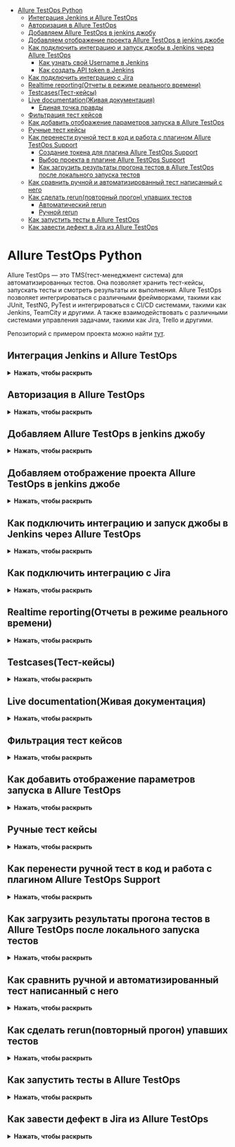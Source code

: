 
- [Allure TestOps Python](#allure-testops-python)
  - [Интеграция Jenkins и Allure TestOps](#интеграция-jenkins-и-allure-testops)
  - [Авторизация в Allure TestOps](#авторизация-в-allure-testops)
  - [Добавляем Allure TestOps в jenkins джобу](#добавляем-allure-testops-в-jenkins-джобу)
  - [Добавляем отображение проекта Allure TestOps в jenkins джобе](#добавляем-отображение-проекта-allure-testops-в-jenkins-джобе)
  - [Как подключить интеграцию и запуск джобы в Jenkins через Allure TestOps](#как-подключить-интеграцию-и-запуск-джобы-в-jenkins-через-allure-testops)
    - [Как узнать свой Username в Jenkins](#как-узнать-свой-username-в-jenkins)
    - [Как создать API token в Jenkins](#как-создать-api-token-в-jenkins)
  - [Как подключить интеграцию с Jira](#как-подключить-интеграцию-с-jira)
  - [Realtime reporting(Отчеты в режиме реального времени)](#realtime-reportingотчеты-в-режиме-реального-времени)
  - [Testcases(Тест-кейсы)](#testcasesтест-кейсы)
  - [Live documentation(Живая документация)](#live-documentationживая-документация)
    - [Единая точка правды](#единая-точка-правды)
  - [Фильтрация тест кейсов](#фильтрация-тест-кейсов)
  - [Как добавить отображение параметров запуска в Allure TestOps](#как-добавить-отображение-параметров-запуска-в-allure-testops)
  - [Ручные тест кейсы](#ручные-тест-кейсы)
  - [Как перенести ручной тест в код и работа с плагином Allure TestOps Support](#как-перенести-ручной-тест-в-код-и-работа-с-плагином-allure-testops-support)
    - [Создание токена для плагина Allure TestOps Support](#создание-токена-для-плагина-allure-testops-support)
    - [Выбор проекта в плагине Allure TestOps Support](#выбор-проекта-в-плагине-allure-testops-support)
    - [Как загрузить результаты прогона тестов в Allure TestOps после локального запуска тестов](#как-загрузить-результаты-прогона-тестов-в-allure-testops-после-локального-запуска-тестов)
  - [Как сравнить ручной и автоматизированный тест написанный с него](#как-сравнить-ручной-и-автоматизированный-тест-написанный-с-него)
  - [Как сделать rerun(повторный прогон) упавших тестов](#как-сделать-rerunповторный-прогон-упавших-тестов)
    - [Автоматический rerun](#автоматический-rerun)
    - [Ручной rerun](#ручной-rerun)
  - [Как запустить тесты в Allure TestOps](#как-запустить-тесты-в-allure-testops)
  - [Как завести дефект в Jira из Allure TestOps](#как-завести-дефект-в-jira-из-allure-testops)



# Allure TestOps Python 

Allure TestOps — это TMS(тест-менеджмент система) для автоматизированных тестов. Она позволяет хранить тест-кейсы, запускать тесты и смотреть результаты их выполнения. Allure TestOps позволяет интегрироваться с различными фреймворками, такими как JUnit, TestNG, PyTest и интегрироваться с CI/CD системами, такими как Jenkins, TeamCity и другими. А также взаимодействовать с различными системами управления задачами, такими как Jira, Trello и другими.

Репозиторий с примером проекта можно найти [тут](https://github.com/eroshenkoam/allure-pytest-example).

## Интеграция Jenkins и Allure TestOps
<details><summary><b>Нажать, чтобы раскрыть</b></summary>

Пример реализации самой простой "джобы" в jenkins с Allure TestOps:

1. Параметризованная сборка с параметрами `ENDPOINT` и `BROWSER`, и значением по умолчанию `https://testing.github.com` и `firefox`

![](https://raw.githubusercontent.com/qa-guru/knowledge-base/main/img/python/allure-py/jenkins_testops.jpeg)

![](https://raw.githubusercontent.com/qa-guru/knowledge-base/main/img/python/allure-py/jenkins_testops_2.jpeg)

2. Отметка в чек боксе `Restrict where this project can be run` и указание значения `python` позволяет запускать тесты только там, где установлен Python(данная настройка нужна, только если у вас есть отдельные ноды(агенты) на разных языках программирования и вы хотите запускать тесты на ноде с Python).

![](https://raw.githubusercontent.com/qa-guru/knowledge-base/main/img/python/allure-py/label_jenkins.jpeg)

3. В блоке `Source Code Management` выбрать `Git`, указываем URL репозитория и ветку.

![](https://raw.githubusercontent.com/qa-guru/knowledge-base/main/img/python/allure-py/git_jenkins.jpeg)

4. В блоке `Build Environment` выбрать `Delete workspace before build starts` (параметры очистки рабочего пространства).
   Это необходимо для того, чтобы перед каждым запуском тестов удалять старые файлы и не допускать их влияния на результаты тестирования.

![](https://raw.githubusercontent.com/qa-guru/knowledge-base/main/img/python/allure-py/delete_workspace_jenkins.jpeg)

5. В блоке `Build Steps` указана команда запуска сборки тестов. Важно отметить, что в примере указано `|| true`, это нужно для того, чтобы джоба не падала при возникновении ошибок в тестах.

![](https://raw.githubusercontent.com/qa-guru/knowledge-base/main/img/python/allure-py/command_jenkins.jpeg)

6. В блоке `Post-build Actions` указываем в разделе `Allure Report` путь до папки, по умолчанию `allure-results`.

![](https://raw.githubusercontent.com/qa-guru/knowledge-base/main/img/python/allure-py/allure_jenkins.jpeg)

</details>

## Авторизация в Allure TestOps
<details><summary><b>Нажать, чтобы раскрыть</b></summary>

Для авторизации в Allure TestOps необходимо ввести логин и пароль которые представлены в уроке. Регистрироваться самому НЕ НУЖНО.

![](https://raw.githubusercontent.com/qa-guru/knowledge-base/main/img/python/allure-py/testops_login.jpeg)

</details>

## Добавляем Allure TestOps в jenkins джобу
<details><summary><b>Нажать, чтобы раскрыть</b></summary>

1. Если не нужно отображение результатов прогона в Allure Results, то указываем отметку в чек боксе `Disabled` в разделе `Allure Report`.

![](https://raw.githubusercontent.com/qa-guru/knowledge-base/main/img/python/allure-py/allure_jenkins_disabled.jpeg)

2. В блоке `Build Environment` указываем отметку в чек боксе `Allure: upload results`

![](https://raw.githubusercontent.com/qa-guru/knowledge-base/main/img/python/allure-py/jenkins_allure_testops.jpeg)

3. В отобразившимся блоке `Allure TestOps` необходимо указать данные, а именно:

   - В строке `Server` в выпадающем списке выбираем `allure-server`
   - В строке `Project` в выпадающем списке выбираем название проекта, который был создан ранее, и к которому можно подключиться через `Allure TestOps`(отображение проекта в данном выпадающем списке описано ниже в разделе [Добавляем отображение проекта Allure TestOps в jenkins джобе](#добавляем-отображение-проекта-allure-testops-в-jenkins-джобе))
   - В строке `Launch Name` оставляем значение по умолчанию `${JOB_NAME} - #${BUILD_NUMBER}`
   - В строке `Launch tags` можно указать теги для прогона (это не обязательно)
   - В блоке `Results` кликаем на кнопку `Add results` и на таб `Results`. В отобразившемся блоке в строке `Path` указываем путь до папки с результатами тестов, по умолчанию `allure-results`.
   
4. Сохраняем изменения(кнопка `Save`). 

![](https://raw.githubusercontent.com/qa-guru/knowledge-base/main/img/python/allure-py/jenkins_allure_testops_2.jpeg)

</details>

## Добавляем отображение проекта Allure TestOps в jenkins джобе
<details><summary><b>Нажать, чтобы раскрыть</b></summary>

1. Создаем проект в Allure TestOps. Для этого переходим в Allure TestOps и авторизируемся
2. На главной странице с `Projects` нажимаем на кнопку `Create new project`

![](https://raw.githubusercontent.com/qa-guru/knowledge-base/main/img/python/allure-py/testops_create_project.jpeg)

3. В отобразившимся попапе заполняем данные:
   - В поле `Name` указываем название проекта
   - В поле `Description` указываем описание проекта (не обязательно)
   - Указываем отметку в чек боксе `Public` если хотим чтобы проект был доступен всем пользователям
   - Нажимаем на кнопку `Submit`

![](https://raw.githubusercontent.com/qa-guru/knowledge-base/main/img/python/allure-py/create_project.jpeg)

4. В созданном проекте нажимаем на иконку шестеренки для перехода в настройки проекта.

![](https://raw.githubusercontent.com/qa-guru/knowledge-base/main/img/python/allure-py/open_project.jpeg)

5. В настройках переходим на таб `Access`

![](https://raw.githubusercontent.com/qa-guru/knowledge-base/main/img/python/allure-py/access_settings.jpg)

   - В блоке `Outside Collaborators` необходимо кликнуть на иконку `+` 

![](https://raw.githubusercontent.com/qa-guru/knowledge-base/main/img/python/allure-py/outside_collaborators.jpg)

   - В отобразившемся попапе `Add collaborator` в выпадающем списке `Select a collaborator to grant permissions to` необходимо выбрать `jenkins_agent_service_acc`. А в выпадающем списке `Permission Set` выбрать `Project Write`.
  
![](https://raw.githubusercontent.com/qa-guru/knowledge-base/main/img/python/allure-py/add_collaborator.jpg)

   - Нажимаем на кнопку `Submit`

Конечный результат должен выглядеть так:

![](https://raw.githubusercontent.com/qa-guru/knowledge-base/main/img/python/allure-py/last_result.jpg)

</details>

## Как подключить интеграцию и запуск джобы в Jenkins через Allure TestOps
<details><summary><b>Нажать, чтобы раскрыть</b></summary>

1. Для того чтобы джобу можно было запускать через Allure TestOps, необходимо в настройках проекта добавить интеграцию с Jenkins.
   - Переходим в настройки проекта на таб `Integrations`.
   - На странице `Integrations` в строке с названием `Jenkins` нажимаем на кнопку `Add integration`.
  
![](https://raw.githubusercontent.com/qa-guru/knowledge-base/main/img/python/allure-py/integrations_jenkins.jpg)

   - В отобразившемся попапе `Add Jenkins integration to project` заполняем данные:
     - В строке `Username` указываем юзернейм пользователя Jenkins
     - В строке `API token` указываем токен к аккаунту Jenkins
     - Нажимаем на кнопку `Test connection` и проверяем что все данные введены верно. Если всё верно указано, то отобразиться сообщение `Connection established`
     - Нажимаем на кнопку `Add integration`

![](https://raw.githubusercontent.com/qa-guru/knowledge-base/main/img/python/allure-py/connection_jenkins_testops.jpg)

После добавления интеграции с Jenkins, в блоке `Added integrations` отобразиться информация о добавленной интеграции.

![](https://raw.githubusercontent.com/qa-guru/knowledge-base/main/img/python/allure-py/added_integration.jpg)

2. После запуска джобы из Jenkins, джоба отобразиться в allure testops. Если необходимо настроить джобу, то нужно перейти в боковом меню на вкладку `Jobs`. 
Если в джобе есть параметризация и дефолтное значение для параметров не отображено в Allure TestOps, то необходимо в строке с джобой нажать на иконку со стрелками `Update job` и после обновления все параметры и их значения будут отображены.

![](https://raw.githubusercontent.com/qa-guru/knowledge-base/main/img/python/allure-py/jenkins_testops_job.jpg)

3. Если необходимо вручную добавить джобу в Allure TestOps, то необходимо перейти в боковом меню на вкладку `Jobs` и нажать на кнопку `New job`. 

![](https://raw.githubusercontent.com/qa-guru/knowledge-base/main/img/python/allure-py/add_new_job.jpg)

В отобразившемся попапе `Create job` заполняем данные:
   - Кликнув на строку `Build server` выбираем из выпадающего списка адрес школьного сервера. 
   - Далее отображается дополнительное поле `Job`, и чек бокс `Can run tests`. Если необходимо запускать джобу через Allure TestOps, то необходимо отметить чек бокс `Can run tests`.
   - В строке `Job` кликаем на поле и из выпадающего списка ищем нужную джобу (данные в списке можно отфильтровать указав название джобы в строке поиска).
   - После добавления джобы отображается кнопка `Add parameter`, по клику на которую можно добавить параметры для джобы.
   - Нажимаем на кнопку `Submit`

![](https://raw.githubusercontent.com/qa-guru/knowledge-base/main/img/python/allure-py/add_job.jpg)

После сохранения, джоба отобразится в списке джоб в Allure TestOps в блоке `Jobs`.

### Как узнать свой Username в Jenkins

Для того чтобы узнать свой `Username` необходимо перейти в Jenkins.
 - Для отображения `Username` необходимо кликнуть в верхнем правом углу на свой профиль.
 - На вкладке `Status` можно увидеть `User ID`, это и есть ваш `Username`.

![](https://raw.githubusercontent.com/qa-guru/knowledge-base/main/img/python/allure-py/username_jenkins.jpg)

### Как создать API token в Jenkins

Для того чтобы создать свой `API token` необходимо перейти в Jenkins.
 - В боковом меню выбираем `Configure`
 - В блоке `API Token` нажимаем на кнопку `Add new Token`

![](https://raw.githubusercontent.com/qa-guru/knowledge-base/main/img/python/allure-py/api_token.jpg)

 - После, отобразиться поле ввода для ввода названия токена(имя может быть любым) и кнопка `Generate`. Вводим название токена и нажимаем на кнопку `Generate`.

![](https://raw.githubusercontent.com/qa-guru/knowledge-base/main/img/python/allure-py/api_create_token.jpg)

 - Далее отобразиться токен, который необходимо скопировать и вставить в поле `API token` в Allure TestOps.
  
![](https://raw.githubusercontent.com/qa-guru/knowledge-base/main/img/python/allure-py/token_number.jpg)

</details>

## Как подключить интеграцию с Jira
<details><summary><b>Нажать, чтобы раскрыть</b></summary>

1. Для того чтобы добавить интеграцию с Jira, необходимо:
   - Переходим в настройки проекта на таб `Integrations`.
   - На странице `Integrations` в строке с названием школьной `Jira` нажимаем на кнопку `Add integration`.
  
![](https://raw.githubusercontent.com/qa-guru/knowledge-base/main/img/python/allure-py/jira_integration.jpg)

   - В отобразившемся попапе `Add jira integration to project` заполняем данные:
     - В строке `Username` указываем юзернейм пользователя Jira (данные отображены в уроке)
     - В строке `Password` указываем пароль к аккаунту Jira (данные отображены в уроке)
     - Нажимаем на кнопку `Test connection` и проверяем что все данные введены верно. Если всё верно указано, то отобразиться сообщение `Connection established`
     - Нажимаем на кнопку `Add integration`

![](https://raw.githubusercontent.com/qa-guru/knowledge-base/main/img/python/allure-py/jira_connect.jpg)

После добавления интеграции с Jira, в блоке `Added integrations` отобразиться информация о добавленной интеграции.

![](https://raw.githubusercontent.com/qa-guru/knowledge-base/main/img/python/allure-py/added_integration_jira.jpeg)

</details>

## Realtime reporting(Отчеты в режиме реального времени)
<details><summary><b>Нажать, чтобы раскрыть</b></summary>

Allure TestOps позволяет в реальном времени отслеживать результаты выполнения тестов. При этом можно видеть какие тесты были запущены, какие прошли успешно, а какие нет. Также можно видеть сколько времени занял прогон тестов и сколько времени занял каждый тест.

Пример отображения результатов тестов в Allure TestOps(общий результат прогона(он отображается если запустить прогон тестов в Jenkins)):

![](https://raw.githubusercontent.com/qa-guru/knowledge-base/main/img/python/allure-py/realtime_reporting.jpeg)

Пример отображения результатов тестов в Allure TestOps(подробное отображение по каждому тесту(шаги, скриншоты, логи, время выполнения и т.д.)):

![](https://raw.githubusercontent.com/qa-guru/knowledge-base/main/img/python/allure-py/launches.jpeg)

</details>

## Testcases(Тест-кейсы)
<details><summary><b>Нажать, чтобы раскрыть</b></summary>

Для того чтобы получить/сгенерировать тест-кейсы в Allure TestOps из прогонов тестов, то необходимо закрыть `Launch`.

![](https://raw.githubusercontent.com/qa-guru/knowledge-base/main/img/python/allure-py/close_launches.jpeg)

После этого необходимо перейти в боковом меню на вкладку `Test cases`. В данном разделе можно создавать тест-кейсы, редактировать их, удалять и просматривать.

![](https://raw.githubusercontent.com/qa-guru/knowledge-base/main/img/python/allure-py/test_cases.jpeg)

</details>

## Live documentation(Живая документация)
<details><summary><b>Нажать, чтобы раскрыть</b></summary>

Если правильно разметить тесты, то можно получить живую документацию. Для этого необходимо в тестах использовать аннотации, которые позволяют описывать тесты. После этого в Allure TestOps можно увидеть документацию по тестам.
При малейших изменениях в тестах, документация автоматически обновляется.

### Единая точка правды

Единая точка правды это когда у всех членов команды есть доступ к актуальной информации. Если вы работаете с авто тестами, то единая точка правды это авто тесты. Все изменения в авто тестах отображаться в документации и таким образом все члены команды будут видеть актуальную информацию.

</details>

## Фильтрация тест кейсов
<details><summary><b>Нажать, чтобы раскрыть</b></summary>

Для отображения панели фильтрации тест кейсов необходимо нажать на кнопку `Filter` .

![](https://raw.githubusercontent.com/qa-guru/knowledge-base/main/img/python/allure-py/filter_test_cases.jpeg)

После этого отобразиться панель фильтрации, в которой можно выбрать нужные фильтры для отображения тест кейсов.

Пример фильтрации по тегам:

![](https://raw.githubusercontent.com/qa-guru/knowledge-base/main/img/python/allure-py/filter_test_cases_2.jpeg)

</details>

## Как добавить отображение параметров запуска в Allure TestOps
<details><summary><b>Нажать, чтобы раскрыть</b></summary>

Для добавления параметров запуска в Allure TestOps необходимо перейти в настройки проекта `Settings` и перейти на таб `Environment `.

Далее на странице `Environment schemas settings` кликнуть на кнопку `Create`.

![](https://raw.githubusercontent.com/qa-guru/knowledge-base/main/img/python/allure-py/environment_settings.jpeg)

В отобразившихся полях необходимо заполнить данные для добавления эндпоинта(где тестируется приложение(ссылка на сайт)):
   - В строке `Mapping Key` указываем название переменной параметра, к примеру `ENDPOINT` или `URL`(данные переменные должны совпадать с переменными в Jenkins)
   - В выпадающем списке `Environment variable` выбираем значение для переменной, к примеру `HOST`.
   - Кликаем на кнопку `Submit`

![](https://raw.githubusercontent.com/qa-guru/knowledge-base/main/img/python/allure-py/host_variable.jpeg)

Для добавления других параметров запуска необходимо повторить действия для каждого параметра.
К примеру для добавления параметра `BROWSER`:
   - В строке `Mapping Key` указываем название переменной параметра, к примеру `BROWSER`.
   - В выпадающем списке `Environment variable` выбираем значение для переменной, к примеру `Browser`.
   - Кликаем на кнопку `Submit`

Пример добавления отображения параметров запуска в Allure TestOps:

![](https://raw.githubusercontent.com/qa-guru/knowledge-base/main/img/python/allure-py/add_environment.jpeg)

Если необходимо добавить другие параметры, к примеру `Custom Fields`, `Test Layers` или `Tree`, то необходимо повторить подобные действия как описаны ранее для добавления параметров.

К примеру в блоке `Test Layers` можно добавить разметку для указания какие тесты относятся к какому слою тестирования(например `UI`, `API`, `Integration` и т.д.).

</details>

## Ручные тест кейсы
<details><summary><b>Нажать, чтобы раскрыть</b></summary>

Для добавления/создания ручных тест кейсов необходимо в боковом меню перейти на вкладку `Test cases`. И в строке с подсказкой для ввода(плейсхолдер) `Add a new test case` ввести название тест кейса и нажать на кнопку `Enter`.

![](https://raw.githubusercontent.com/qa-guru/knowledge-base/main/img/python/allure-py/add_manual_test_case.jpg)

Добавленный ручной тест кейс отобразится в списке тест кейсов с иконкой `руки`, при наведении на которую отображается текст `manual`. 
Автоматизированные тест кейсы отображаются с иконкой в виде робота, при наведении на которую отображается текст `automated`.

![](https://raw.githubusercontent.com/qa-guru/knowledge-base/main/img/python/allure-py/manual_test_case.jpeg)

Для редактирования ручного тест кейса необходимо кликнуть на тест кейс и в правой части отобразиться панель редактирования тест кейса.
Если необходимо добавить шаги, то необходимо в строке `Scenario` кликнуть на кнопку карандаша и в отобразившемся поле ввести шаги тест кейса.

![](https://raw.githubusercontent.com/qa-guru/knowledge-base/main/img/python/allure-py/add_steps.jpg)

Если необходимо сделать шаг в шаге, то необходимо в строке с шагом нажать на иконку три точки и выбрать `Indent`.

![](https://raw.githubusercontent.com/qa-guru/knowledge-base/main/img/python/allure-py/add_steps_more_details.jpg)

После добавления шагов необходимо нажать на кнопку `Submit`.

</details>

## Как перенести ручной тест в код и работа с плагином Allure TestOps Support

<details><summary><b>Нажать, чтобы раскрыть</b></summary>

После создания ручного тест кейса, можно перенести его в код. Для этого необходимо для начала установить плагин `Allure TestOps Support`.

![](https://raw.githubusercontent.com/qa-guru/knowledge-base/main/img/python/allure-py/plugin_testops.jpeg)

Далее необходимо перейти в настройки(Settings) Pycharm в раздел `Tools` и кликнуть на `Allure TestOps Support`.
В отобразившемся окне в блоке `Connection` в строке `Endpoint` указать адрес сервера Allure TestOps(урл адрес школьного сервера), а в строке `Token` указать токен к аккаунту Allure TestOps.

![](https://raw.githubusercontent.com/qa-guru/knowledge-base/main/img/python/allure-py/data_plugin_testops.jpeg)

### Создание токена для плагина Allure TestOps Support

Для создания токена для плагина Allure TestOps Support необходимо перейти в Allure TestOps и авторизоваться.
 - В нижней части страницы кликнуть на иконку пользователя и в выпадающем списке выбрать `Your profile`.

![](https://raw.githubusercontent.com/qa-guru/knowledge-base/main/img/python/allure-py/profile_testops.jpeg)

 - На открывшейся странице в блоке `API tokens!` проскролить до кнопки `Create` и кликнуть на неё.

![](https://raw.githubusercontent.com/qa-guru/knowledge-base/main/img/python/allure-py/api_token_testops.jpeg)

 - В отобразившемся попапе в строке `Name` указать название токена(название может быть любым). После этого кликнуть на кнопку `Submit`.

![](https://raw.githubusercontent.com/qa-guru/knowledge-base/main/img/python/allure-py/token_name.jpg)

 - После создания токена, необходимо скопировать его и вставить в поле `Token` в Pycharm.

![](https://raw.githubusercontent.com/qa-guru/knowledge-base/main/img/python/allure-py/token_created.jpeg)

При правильном указании данных в плагине, в Pycharm отобразиться сообщение `Logged in as ...`.

![](https://raw.githubusercontent.com/qa-guru/knowledge-base/main/img/python/allure-py/testops_pycharm.jpeg)

### Выбор проекта в плагине Allure TestOps Support

Необходимо перейти в настройки(Settings) Pycharm в раздел `Tools` и кликнуть на стрелку в строке `Allure TestOps Support`.
Кликнуть на таб `Project Settings`, в строке `Project` выбрать нужный проект из выпадающего списка. После выбора проекта, необходимо нажать на кнопку `OK`.

![](https://raw.githubusercontent.com/qa-guru/knowledge-base/main/img/python/allure-py/project_testops.jpeg)


Далее необходимо в коде создать тест, который будет соответствовать ручному тесту кейсу. Для этого необходимо создать файл с тестом и в нем создать тест, который будет соответствовать ручному тесту кейсу.

Пример кода теста:

```python
def test_example():
    pass
    
```

После создания теста, необходимо в Pycharm кликнуть правой кнопкой мыши на тест и в выпадающем списке выбрать `Allure TestOps: Imoprt test case`.

![](https://raw.githubusercontent.com/qa-guru/knowledge-base/main/img/python/allure-py/tets_case_pycharm.jpeg)

В отобразившемся поп-апе `Automate Test Case` в строке `Test Case ID` необходимо указать ID ручного тест кейса (id ручного тест кейса который был создан ранее в Allure TestOps показан в блоке данной статьи [Ручные тест кейсы](#ручные-тест-кейсы)). Остальные значения можно оставить по умолчанию и нажать на кнопку `OK`.

![](https://raw.githubusercontent.com/qa-guru/knowledge-base/main/img/python/allure-py/import_test_case_id.jpeg)

После тест кейс и разметка будет импортирована в код и отобразится в Pycharm.

![](https://raw.githubusercontent.com/qa-guru/knowledge-base/main/img/python/allure-py/test_annotation.jpeg)

</details>

## Как загрузить результаты прогона тестов в Allure TestOps после локального запуска тестов
<details><summary><b>Нажать, чтобы раскрыть</b></summary>

После прогона тестов локально появляется папка `allure-results`, в которой находятся результаты прогона тестов. 
Для того чтобы загрузить результаты прогона тестов в Allure TestOps необходимо кликнуть правой кнопкой мыши на папку `allure-results` и в выпадающем списке выбрать `Allure TestOps: Upload results`.

![](https://raw.githubusercontent.com/qa-guru/knowledge-base/main/img/python/allure-py/upload_results.jpeg)

В появившемся поп-апе `Upload Results to Allure` в строке `Please provide a laungh name` отображено дефолтное название для прогона тестов которое сгенерировано согласно дате и времени загрузки результатов. Если необходимо изменить название прогона, то необходимо ввести новое название. После этого нажать на кнопку `OK`.

![](https://raw.githubusercontent.com/qa-guru/knowledge-base/main/img/python/allure-py/pop_up_results_upload.jpeg)

После загрузки результатов прогона тестов в Allure TestOps, в Pycharm отобразиться сообщение `We successfully uploaded 1 files in 1 seconds`.

![](https://raw.githubusercontent.com/qa-guru/knowledge-base/main/img/python/allure-py/message_upload.jpeg)

В Allure TestOps в разделе `Launches` отобразиться новый прогон тестов.

![](https://raw.githubusercontent.com/qa-guru/knowledge-base/main/img/python/allure-py/launches_test.jpeg)

Если закрыть прогон `Launches`, то в разделе `Test cases` иконка ручного тест кейса(из которого был сгенерирован автоматический тест) изменится на иконку робота, что означает что тест кейс автоматизирован.

</details>

## Как сравнить ручной и автоматизированный тест написанный с него
<details><summary><b>Нажать, чтобы раскрыть</b></summary>

Для того чтобы сравнить ручной тест кейс и автоматизированный тест необходимо перейти в Allure TestOps в раздел `Test cases`.
Найти ручной тест кейс который созданный ранее(описано в разделе [Ручные тест кейсы](#ручные-тест-кейсы)) и кликнуть на его название.

В отобразившемся окне с ручным тест кейсом в строке `Scenario` кликнуть на иконку `Compare scenario`.

![](https://raw.githubusercontent.com/qa-guru/knowledge-base/main/img/python/allure-py/compare_scenario.jpg)

После клика отображается поп-ап в котором можно сравнить ручной тест кейс и автоматизированный тест. Слева отображается ручной тест кейс, а справа автоматизированный тест.

![](https://raw.githubusercontent.com/qa-guru/knowledge-base/main/img/python/allure-py/compare_scenario_2.jpg)
</details>

## Как сделать rerun(повторный прогон) упавших тестов
<details><summary><b>Нажать, чтобы раскрыть</b></summary>

### Автоматический rerun
Для этого необходимо перейти в раздел `Launches`. Открыть прогон.
На вкладке `Tree` отобразиться дерево тестов. В дереве тестов можно увидеть упавшие тесты(красным цветом).
Отметить в чек боксе упавшие тесты и нажать на кнопку с файлом.
Далее в выпадающем списке выбрать `Rerun`. 
> **Важно!** В списке будет отображаться `Rerun` только если прогон не закрыт.

![](https://raw.githubusercontent.com/qa-guru/knowledge-base/main/img/python/allure-py/rerun_tests.jpeg)

### Ручной rerun
Для этого необходимо перейти в раздел `Launches`. Открыть прогон.
На вкладке `Tree` отобразиться дерево тестов. В дереве тестов можно увидеть упавшие тесты(красным цветом).
Кликнуть на название упавшего теста и в отобразившемся окне кликнуть на кнопку `Rerun manually`.

![](https://raw.githubusercontent.com/qa-guru/knowledge-base/main/img/python/allure-py/rerun_manually.jpeg)

Далее отобразиться в каждой строке с шагами теста две кнопки `Fail`(иконка крестика) и `Pass`(иконка галочки).
Необходимо пройти по каждому шагу и выбрать `Fail` или `Pass` в зависимости от результата выполнения шага. После этого нажать на кнопку `Fail` или `Pass` в нижней строке.

![](https://raw.githubusercontent.com/qa-guru/knowledge-base/main/img/python/allure-py/rerun_manually_2.jpg)

</details>

## Как запустить тесты в Allure TestOps
<details><summary><b>Нажать, чтобы раскрыть</b></summary>

Для запуска тестов есть несколько способов:

1. Запуск тестов из вкладки `Test cases`. 

Для этого необходимо перейти на вкладку `Test cases`. Отметить тесты которые необходимо запустить и нажать на иконку с файлом.
В выпадающем списке выбрать `Run`.

![](https://raw.githubusercontent.com/qa-guru/knowledge-base/main/img/python/allure-py/run_tests.jpeg)

2. Запуск тестов из вкладки `Jobs`.

Для этого необходимо перейти на вкладку `Jobs`. 
Кликнуть на иконку стрелки в строке с джобой. 
В отобразившимся поп-апе выбрать нужные тест кейсы отметив в чек боксах отметку(по умолчанию отмечены все), также если необходимо можно выбрать параметры для запуска тестов и же задать специальное название для прогона. После этого нажать на кнопку `Submit`.

![](https://raw.githubusercontent.com/qa-guru/knowledge-base/main/img/python/allure-py/run_tests_job.jpeg)

По умолчанию название прогона будет сгенерировано автоматически( а именно как `Launch at дата время`).

</details>

## Как завести дефект в Jira из Allure TestOps
<details><summary><b>Нажать, чтобы раскрыть</b></summary>

Для того чтобы завести дефект в Jira из Allure TestOps необходимо:
* Должна быть настроена интеграция с Jira(описано в разделе [Как подключить интеграцию с Jira](#как-подключить-интеграцию-с-jira))

1. Для этого необходимо перейти в раздел `Launches`. Открыть прогон в котором упал тест.
2. На вкладке `Tree` отобразиться дерево тестов. В дереве тестов можно увидеть упавшие тесты(красным цветом).
3. Открыть упавший тест и в отобразившемся окне кликнуть на кнопку `Link defect`.

![](https://raw.githubusercontent.com/qa-guru/knowledge-base/main/img/python/allure-py/create_bug.jpeg)

4. Далее в отобразившимся поп-апе указать название дефекта и нажать `Create название дефекта`.

![](https://raw.githubusercontent.com/qa-guru/knowledge-base/main/img/python/allure-py/create_bug_2.jpeg)

5. В поп-апе `Link defect` указать `Description`. В блоке `Issue` нажать на кнопку `Create issue`. 
В отобразившихся полях указать данные для создания дефекта в Jira:
   - В строке `Tracker` выбрать интеграцию с Jira.
   - В строке `Project` выбрать проект в Jira.
   - В строке `Issue type` указать тип дефекта.
   - В строке `Тема` указать название дефекта которое будет отображено в Jira.

![](https://raw.githubusercontent.com/qa-guru/knowledge-base/main/img/python/allure-py/create_bug_3.jpeg)

6. Если данный дефект часто встречается, то можно создать шаблон для дефекта. 
Для этого необходимо в поп-апе `Link defect` в блоке `Automation rule` нажать на кнопку `Create automation rule`.

В отобразившихся полях указать данные для создания шаблона:
   - В строке `Rule name` указать название шаблона.
   - В строке `Error message pattern` указать шаблон для ошибки.
   - В строке `Stack trace pattern` указать шаблон для стека.

![](https://raw.githubusercontent.com/qa-guru/knowledge-base/main/img/python/allure-py/create_bug_4.jpeg)

7. Далее необходимо нажать на кнопку `Link defect`.

Созданный дефект отобразиться в нескольких местах:
   - В разделе `Launches` в прогоне в котором упал тест.

![](https://raw.githubusercontent.com/qa-guru/knowledge-base/main/img/python/allure-py/linked_defects.jpeg)

   - В разделе `Launches` где отображены все прогоны.

![](https://raw.githubusercontent.com/qa-guru/knowledge-base/main/img/python/allure-py/linked_defects_2.jpeg)

   - В разделе `Defects`.

![](https://raw.githubusercontent.com/qa-guru/knowledge-base/main/img/python/allure-py/defects.jpeg)

Если данный дефект связан с другими падениями тестов, то данный можно прилинковать с другими тестами.

Для этого необходимо в разделе `Launches` открыть прогон в котором упали тесты.
На вкладке `Tree` отобразиться дерево тестов. В дереве тестов можно увидеть упавшие тесты(красным цветом).
Указать в чек боксах тесты которые связаны с дефектом и нажать на кнопку с файлом.
В выпадающем списке выбрать `Link defect`.

![](https://raw.githubusercontent.com/qa-guru/knowledge-base/main/img/python/allure-py/link_defects.jpeg)

Далее в поп-апе указать название дефекта или же выбрать из списка и нажать `Link defect`.

![](https://raw.githubusercontent.com/qa-guru/knowledge-base/main/img/python/allure-py/link_defects_2.jpeg)

</details>